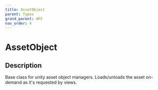 ```yaml
---
title: AssetObject
parent: Types
grand_parent: API
nav_order: 4
---
```


# AssetObject

## Description

Base class for unity asset object managers. Loads/unloads the asset on-demand as it's requested by views.
